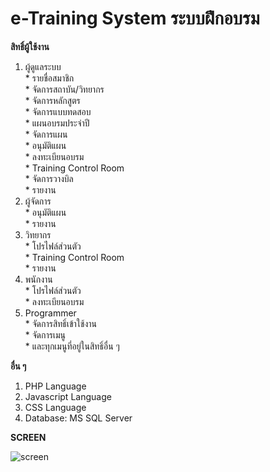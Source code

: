 # e-Training System ระบบฝึกอบรม

**สิทธิ์ผู้ใช้งาน**  
  1. ผู้ดูแลระบบ  
    * รายชื่อสมาชิก  
    * จัดการสถาบัน/วิทยากร  
    * จัดการหลักสูตร  
    * จัดการแบบทดสอบ  
    * แผนอบรมประจำปี  
    * จัดการแผน  
    * อนุมัติแผน  
    * ลงทะเบียนอบรม  
    * Training Control Room  
    * จัดการวางบิล  
    * รายงาน
  2. ผู้จัดการ  
    * อนุมัติแผน  
    * รายงาน  
  3. วิทยากร  
    * โปรไฟล์ส่วนตัว  
    * Training Control Room  
    * รายงาน  
  4. พนักงาน  
    * โปรไฟล์ส่วนตัว  
    * ลงทะเบียนอบรม  
  5. Programmer  
    * จัดการสิทธิ์เข้าใช้งาน  
    * จัดการเมนู  
    * และทุกเมนูที่อยู่ในสิทธิ์อื่น ๆ  

**อื่น ๆ**
  1. PHP Language
  1. Javascript Language
  1. CSS Language
  2. Database: MS SQL Server  

**SCREEN**

![screen](https://github.com/ENOMBAN/RUAMKIT-IMPORTEXCEL/blob/main/img/screen.jpg)
